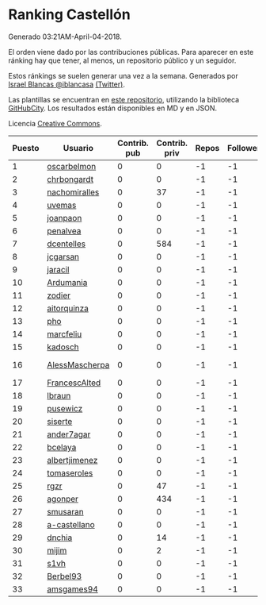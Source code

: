 # Ranking Castellón

Generado 03:21AM-April-04-2018.

El orden viene dado por las contribuciones públicas. Para aparecer en este ránking hay que tener, al menos, un repositorio público y un seguidor.

Estos ránkings se suelen generar una vez a la semana. Generados por [Israel Blancas @iblancasa](https://github.com/iblancasa/) [(Twitter)](https://twitter.com/iblancasa).

Las plantillas se encuentran en [este repositorio](https://github.com/iblancasa/GH-Spanish-Ranking), utilizando la biblioteca [GitHubCity](https://github.com/iblancasa/GitHubCity). Los resultados están disponibles en MD y en JSON.

Licencia [Creative Commons](https://creativecommons.org/licenses/by/4.0/).

| Puesto   |  Usuario  | Contrib. pub | Contrib. priv |Repos| Followers | Desde |  Avatar  |
|----------|-----------|--------------|---------------|-----|-----------|-------|----------|
|1|[oscarbelmon](https://github.com/oscarbelmon)|0|0|-1|-1||![oscarbelmon]()|
|2|[chrbongardt](https://github.com/chrbongardt)|0|0|-1|-1||![chrbongardt]()|
|3|[nachomiralles](https://github.com/nachomiralles)|0|37|-1|-1||![nachomiralles]()|
|4|[uvemas](https://github.com/uvemas)|0|0|-1|-1||![uvemas]()|
|5|[joanpaon](https://github.com/joanpaon)|0|0|-1|-1||![joanpaon]()|
|6|[penalvea](https://github.com/penalvea)|0|0|-1|-1||![penalvea]()|
|7|[dcentelles](https://github.com/dcentelles)|0|584|-1|-1||![dcentelles]()|
|8|[jcgarsan](https://github.com/jcgarsan)|0|0|-1|-1||![jcgarsan]()|
|9|[jaracil](https://github.com/jaracil)|0|0|-1|-1||![jaracil]()|
|10|[Ardumania](https://github.com/Ardumania)|0|0|-1|-1||![Ardumania]()|
|11|[zodier](https://github.com/zodier)|0|0|-1|-1||![zodier]()|
|12|[aitorquinza](https://github.com/aitorquinza)|0|0|-1|-1||![aitorquinza]()|
|13|[pho](https://github.com/pho)|0|0|-1|-1||![pho]()|
|14|[marcfeliu](https://github.com/marcfeliu)|0|0|-1|-1||![marcfeliu]()|
|15|[kadosch](https://github.com/kadosch)|0|0|-1|-1||![kadosch]()|
|16|[AlessMascherpa](https://github.com/AlessMascherpa)|0|0|-1|-1||![AlessMascherpa]()|
|17|[FrancescAlted](https://github.com/FrancescAlted)|0|0|-1|-1||![FrancescAlted]()|
|18|[lbraun](https://github.com/lbraun)|0|0|-1|-1||![lbraun]()|
|19|[pusewicz](https://github.com/pusewicz)|0|0|-1|-1||![pusewicz]()|
|20|[siserte](https://github.com/siserte)|0|0|-1|-1||![siserte]()|
|21|[ander7agar](https://github.com/ander7agar)|0|0|-1|-1||![ander7agar]()|
|22|[bcelaya](https://github.com/bcelaya)|0|0|-1|-1||![bcelaya]()|
|23|[albertjimenez](https://github.com/albertjimenez)|0|0|-1|-1||![albertjimenez]()|
|24|[tomaseroles](https://github.com/tomaseroles)|0|0|-1|-1||![tomaseroles]()|
|25|[rgzr](https://github.com/rgzr)|0|47|-1|-1||![rgzr]()|
|26|[agonper](https://github.com/agonper)|0|434|-1|-1||![agonper]()|
|27|[smusaran](https://github.com/smusaran)|0|0|-1|-1||![smusaran]()|
|28|[a-castellano](https://github.com/a-castellano)|0|0|-1|-1||![a-castellano]()|
|29|[dnchia](https://github.com/dnchia)|0|14|-1|-1||![dnchia]()|
|30|[mijim](https://github.com/mijim)|0|2|-1|-1||![mijim]()|
|31|[s1vh](https://github.com/s1vh)|0|0|-1|-1||![s1vh]()|
|32|[Berbel93](https://github.com/Berbel93)|0|0|-1|-1||![Berbel93]()|
|33|[amsgames94](https://github.com/amsgames94)|0|0|-1|-1||![amsgames94]()|
